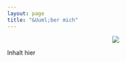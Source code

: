 ```yaml
---
layout: page
title: "&Uuml;ber mich"
---
```


<p align="center">
  <img src="images/anna.jpg">
</p>


Inhalt hier